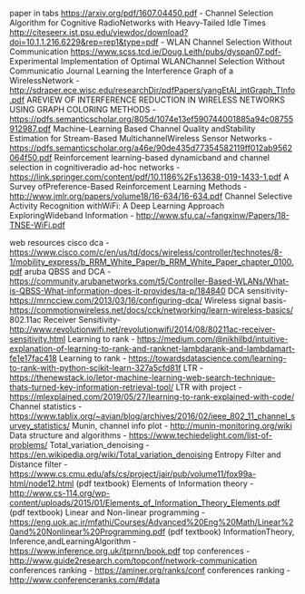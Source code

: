 paper in tabs
 https://arxiv.org/pdf/1607.04450.pdf - Channel Selection Algorithm for Cognitive RadioNetworks with Heavy-Tailed Idle Times
 http://citeseerx.ist.psu.edu/viewdoc/download?doi=10.1.1.216.6229&rep=rep1&type=pdf - WLAN Channel Selection Without Communication
 https://www.scss.tcd.ie/Doug.Leith/pubs/dyspan07.pdf- Experimental Implementation of Optimal WLANChannel Selection Without Communicatio
 Journal Learning the Interference Graph of a WirelessNetwork - http://sdraper.ece.wisc.edu/researchDir/pdfPapers/yangEtAl_intGraph_TInfo.pdf
 AREVIEW OF INTERFERENCE REDUCTION IN WIRELESS NETWORKS USING GRAPH COLORING METHODS -https://pdfs.semanticscholar.org/805d/1074e13ef590744001885a94c08755912987.pdf
 Machine-Learning Based Channel Quality andStability Estimation for Stream-Based MultichannelWireless Sensor Networks - https://pdfs.semanticscholar.org/a46e/90de435d77354582119ff012ab9562064f50.pdf
 Reinforcement learning-based dynamicband and channel selection in cognitiveradio ad-hoc networks - https://link.springer.com/content/pdf/10.1186%2Fs13638-019-1433-1.pdf
A Survey ofPreference-Based Reinforcement Learning Methods - http://www.jmlr.org/papers/volume18/16-634/16-634.pdf
Channel Selective Activity Recognition withWiFi: A Deep Learning Approach ExploringWideband Information - http://www.sfu.ca/~fangxinw/Papers/18-TNSE-WiFi.pdf

web resources
 cisco dca - https://www.cisco.com/c/en/us/td/docs/wireless/controller/technotes/8-1/mobility_express/b_RRM_White_Paper/b_RRM_White_Paper_chapter_0100.pdf
 aruba QBSS and DCA - https://community.arubanetworks.com/t5/Controller-Based-WLANs/What-is-QBSS-What-information-does-it-provides/ta-p/184840
 DCA sensitivity- https://mrncciew.com/2013/03/16/configuring-dca/
 Wireless signal basis- https://commotionwireless.net/docs/cck/networking/learn-wireless-basics/
 802.11ac Receiver Sensitivity- http://www.revolutionwifi.net/revolutionwifi/2014/08/80211ac-receiver-sensitivity.html
 Learning to rank - https://medium.com/@nikhilbd/intuitive-explanation-of-learning-to-rank-and-ranknet-lambdarank-and-lambdamart-fe1e17fac418
 Learning to rank - https://towardsdatascience.com/learning-to-rank-with-python-scikit-learn-327a5cfd81f
 LTR - https://thenewstack.io/letor-machine-learning-web-search-technique-thats-turned-key-information-retrieval-tool/
 LTR with project - https://mlexplained.com/2019/05/27/learning-to-rank-explained-with-code/
 Channel statistics - https://www.tablix.org/~avian/blog/archives/2016/02/ieee_802_11_channel_survey_statistics/
 Munin, channel info plot - http://munin-monitoring.org/wiki
 Data structure and algorithms - https://www.techiedelight.com/list-of-problems/
 Total_variation_denoising - https://en.wikipedia.org/wiki/Total_variation_denoising
 Entropy Filter and Distance filter - https://www.cs.cmu.edu/afs/cs/project/jair/pub/volume11/fox99a-html/node12.html
 (pdf textbook) Elements of Information theory - http://www.cs-114.org/wp-content/uploads/2015/01/Elements_of_Information_Theory_Elements.pdf
 (pdf textbook) Linear and Non-linear programming - https://eng.uok.ac.ir/mfathi/Courses/Advanced%20Eng%20Math/Linear%20and%20Nonlinear%20Programming.pdf
 (pdf textbook) InformationTheory, Inference,andLearningAlgorithm - https://www.inference.org.uk/itprnn/book.pdf
 top conferences - http://www.guide2research.com/topconf/network-communication
 conferences ranking - https://aminer.org/ranks/conf
 conferences ranking - http://www.conferenceranks.com/#data

